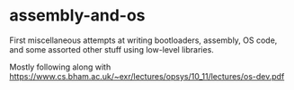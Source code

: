 # assembly-and-os

First miscellaneous attempts at writing bootloaders, assembly, OS code, and some assorted other stuff using low-level libraries.

Mostly following along with https://www.cs.bham.ac.uk/~exr/lectures/opsys/10_11/lectures/os-dev.pdf

